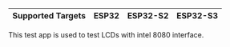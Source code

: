 | Supported Targets | ESP32 | ESP32-S2 | ESP32-S3 |
| ----------------- | ----- | -------- | -------- |

This test app is used to test LCDs with intel 8080 interface.
